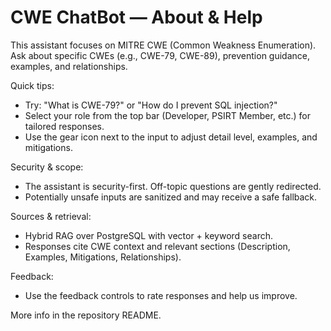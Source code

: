 # CWE ChatBot — About & Help

This assistant focuses on MITRE CWE (Common Weakness Enumeration). Ask about specific CWEs (e.g., CWE-79, CWE-89), prevention guidance, examples, and relationships.

Quick tips:
- Try: "What is CWE-79?" or "How do I prevent SQL injection?"
- Select your role from the top bar (Developer, PSIRT Member, etc.) for tailored responses.
- Use the gear icon next to the input to adjust detail level, examples, and mitigations.

Security & scope:
- The assistant is security-first. Off-topic questions are gently redirected.
- Potentially unsafe inputs are sanitized and may receive a safe fallback.

Sources & retrieval:
- Hybrid RAG over PostgreSQL with vector + keyword search.
- Responses cite CWE context and relevant sections (Description, Examples, Mitigations, Relationships).

Feedback:
- Use the feedback controls to rate responses and help us improve.

More info in the repository README.
